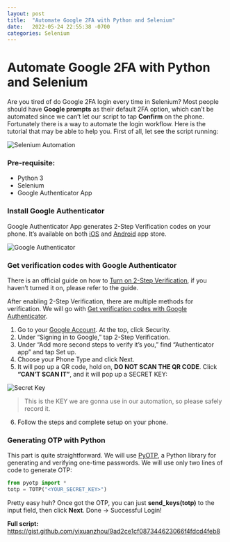 ```yaml
---
layout: post
title:  "Automate Google 2FA with Python and Selenium"
date:   2022-05-24 22:55:38 -0700
categories: Selenium
---
```

# Automate Google 2FA with Python and Selenium

Are you tired of do Google 2FA login every time in Selenium? Most people should have **Google prompts** as their default 2FA option, which can’t be automated since we can’t let our script to tap **Confirm** on the phone. Fortunately there is a way to automate the login workflow. Here is the tutorial that may be able to help you. First of all, let see the script running:

![Selenium Automation](/images/2022-05-24-automate-google-2fa-with-python-and-selenium/2fa.gif)

### Pre-requisite:
* Python 3
* Selenium
* Google Authenticator App

### Install Google Authenticator
Google Authenticator App generates 2-Step Verification codes on your phone. It’s available on both [iOS](https://apps.apple.com/us/app/google-authenticator/id388497605) and [Android](https://play.google.com/store/apps/details?id=com.google.android.apps.authenticator2&hl=en_US&gl=US) app store.

![Google Authenticator](/images/2022-05-24-automate-google-2fa-with-python-and-selenium/google-authenticator-app.jpeg)

### Get verification codes with Google Authenticator
There is an official guide on how to [Turn on 2-Step Verification](https://support.google.com/accounts/answer/185839?hl=en&co=GENIE.Platform%3DDesktop#zippy=%2Cuse-google-authenticator-or-other-verification-code-apps), if you haven’t turned it on, please refer to the guide.

After enabling 2-Step Verification, there are multiple methods for verification. We will go with [Get verification codes with Google Authenticator](https://support.google.com/accounts/answer/1066447?hl=en&co=GENIE.Platform%3DAndroid).

1. Go to your [Google Account](http://myaccount.google.com/). At the top, click Security.
2. Under “Signing in to Google,” tap 2-Step Verification.
3. Under “Add more second steps to verify it’s you,” find “Authenticator app” and tap Set up.
4. Choose your Phone Type and click Next.
5. It will pop up a QR code, hold on, **DO NOT SCAN THE QR CODE**. Click **“CAN’T SCAN IT”**, and it will pop up a SECRET KEY:

![Secret Key](/images/2022-05-24-automate-google-2fa-with-python-and-selenium/authenticator-secret-key.png)

> This is the KEY we are gonna use in our automation, so please safely record it.

6. Follow the steps and complete setup on your phone.

### Generating OTP with Python
This part is quite straightforward. We will use [PyOTP](https://pyauth.github.io/pyotp/), a Python library for generating and verifying one-time passwords. We will use only two lines of code to generate OTP:

```py
from pyotp import *
totp = TOTP("<YOUR_SECRET_KEY>")
```

Pretty easy huh? Once got the OTP, you can just **send_keys(totp)** to the input field, then click **Next**. Done -> Successful Login!

**Full script:** https://gist.github.com/yixuanzhou/9ad2ce1cf087344623066f4fdcd4feb8



